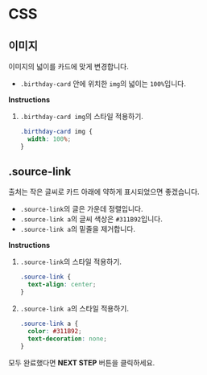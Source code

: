 # CSS
## 이미지
이미지의 넓이를 카드에 맞게 변경합니다.
* `.birthday-card` 안에 위치한 `img`의 넓이는 `100%`입니다.

**Instructions**
1. `.birthday-card img`의 스타일 적용하기.
    ```css
    .birthday-card img {
      width: 100%;
    }
    ```



## .source-link
출처는 작은 글씨로 카드 아래에 약하게 표시되었으면 좋겠습니다.
* `.source-link`의 글은 가운데 정렬입니다.
* `.source-link a`의 글씨 색상은 `#311B92`입니다.
* `.source-link a`의 밑줄을 제거합니다.

**Instructions**
1. `.source-link`의 스타일 적용하기.
    ```css
    .source-link {
      text-align: center;
    }
    ```
1. `.source-link a`의 스타일 적용하기.
    ```css
    .source-link a {
      color: #311B92;
      text-decoration: none;
    }
    ```



모두 완료했다면 **NEXT STEP** 버튼을 클릭하세요.